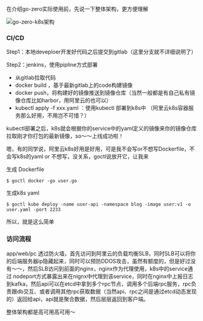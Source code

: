 在介绍go-zero实际使用前，先说一下整体架构，更方便理解 

![go-zero-k8s架构](./images/二/go-zero-arch.png)

### CI/CD

Step1：本地deveploer开发好代码之后提交到gitlab（这里分支就不详细说明了）

Step2：jenkins，使用pipline方式部署

- 从gitlab拉取代码
- docker build ，基于最新gitlab上的code构建镜像
- docker push，将构建好的镜像推送到镜像仓库（当然一般都是有自己私有镜像仓库比如harbor，用阿里云的也可以）
- kubectl apply -f xxx.yaml  ：使用kubectl 部署到k8s中 （阿里云k8s容器服务那么好用，不用岂不可惜？）

kubectl部署之后，k8s就会根据你的service中的yaml定义的镜像来你的镜像仓库拉取刚才你打包的最新镜像，so～～上线成功啦！

嗯，有的同学说，阿里云k8s好用是好用，可是我不会写or不想写Dockerfile，不会写k8s的yaml or 不想写，没关系，goctl说放开它，让我来

生成 Dockerfile 

```shell
$ goctl docker -go user.go 
```

生成k8s yaml

```shell
$ goctl kube deploy -name user-api -namespace blog -image user:v1 -o user.yaml -port 2233
```

所以，就是这么简单





### 访问流程

app/web/pc 透过防火墙，首先访问到阿里云的负载均衡SLB，同时SLB可以将你的后端服务器ip隐藏起来，同时可以预防DDOS攻击，虽然有额度的，但是好过没有～～，然后SLB访问到前面的nginx，nginx作为代理使用，k8s中的service通过 nodeport方式暴露出来在nignx中代理到该service，同时在nginx中上报日志到kafka，然后api可以在etcd中拿到多个rpc节点，调用多个后端rpc服务，rpc负责跟db交互、或者调用其他rpc获取数据（当然api、rpc之间是通过etcd动态发现的）返回给api，api就是聚合数据，然后层层返回到客户端。



整体架构都是高可用高可用～















